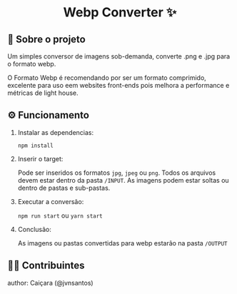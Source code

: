 <h1  align="center">Webp Converter ✨</h1>


## 📝 Sobre o projeto

Um simples conversor de imagens sob-demanda, converte .png e .jpg para o formato webp.

O Formato Webp é recomendando por ser um formato comprimido, excelente para uso eem websites front-ends pois melhora a performance e métricas de light house.

## ⚙️ Funcionamento


1. Instalar as dependencias:

	`npm install`

2. Inserir o target:

    Pode ser inseridos os formatos `jpg`, `jpeg` ou `png`. Todos os arquivos devem estar dentro da pasta `/INPUT`. As imagens podem estar soltas ou dentro de pastas e sub-pastas.

3. Executar a conversão:

	`npm run start`
    ou
    `yarn start`

4. Conclusão:

    As imagens ou pastas convertidas para webp estarão na pasta `/OUTPUT`



## 👨‍💻 Contribuintes
author: Caiçara (@jvnsantos)

